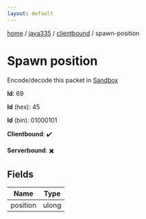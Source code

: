 ```yaml
---
layout: default
---
```


[home](/)  /  [java335](/protocol/java335)  /  [clientbound](/protocol/java335/clientbound)  /  spawn-position

# Spawn position

Encode/decode this packet in [Sandbox](../../../sandbox/java335#clientbound.spawn_position)

**Id**: 69

**Id** (hex): 45

**Id** (bin): 01000101

**Clientbound**: ✔️

**Serverbound**: ✖️

## Fields

Name | Type
---|---
position | ulong
